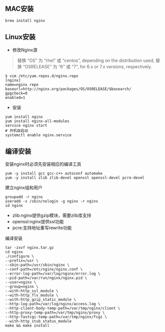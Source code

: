 ## MAC安装
```
brew install nginx
```

## Linux安装
* 修改Nginx源
> 替换 “OS” 为 “rhel” 或 “centos”, depending on the distribution used, 
> 替换 “OSRELEASE” 为 “6” 或 “7”, for 6.x or 7.x versions, respectively.

~~~
$ vim /etc/yum.repos.d/nginx.repo
[nginx]
name=nginx repo
baseurl=http://nginx.org/packages/OS/OSRELEASE/$basearch/
gpgcheck=0
enabled=1
~~~

* 安装
~~~
yum install nginx
yum install nginx-all-modules
service nginx start
# 开机自启动
systemctl enable nginx.service
~~~

## 编译安装
安装nginx时必须先安装相应的编译工具
~~~
yum -y install gcc gcc-c++ autoconf automake
yum -y install zlib zlib-devel openssl openssl-devel pcre-devel
~~~
建立nginx组和用户
~~~
groupadd -r nginx
useradd -s /sbin/nologin -g nginx -r nginx
id nginx
~~~
* zlib:nginx提供gzip模块，需要zlib库支持
* openssl:nginx提供ssl功能
* pcre:支持地址重写rewrite功能

编译安装
~~~
tar -zxvf nginx.tar.gz
cd nginx
./configure \
--prefix=/usr \
--sbin-path=/usr/sbin/nginx \
--conf-path=/etc/nginx/nginx.conf \
--error-log-path=/var/log/nginx/error.log \
--pid-path=/var/run/nginx/nginx.pid \
--user=nginx \
--group=nginx \
--with-http_ssl_module \
--with-http_flv_module \
--with-http_gzip_static_module \
--http-log-path=/var/log/nginx/access.log \
--http-client-body-temp-path=/var/tmp/nginx/client \
--http-proxy-temp-path=/var/tmp/nginx/proxy \
--http-fastcgi-temp-path=/var/tmp/nginx/fcgi \
--with-http_stub_status_module
make && make install
~~~
